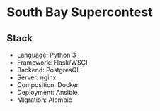# South Bay Supercontest

## Stack

* Language: Python 3
* Framework: Flask/WSGI
* Backend: PostgresQL
* Server: nginx
* Composition: Docker
* Deployment: Ansible
* Migration: Alembic
